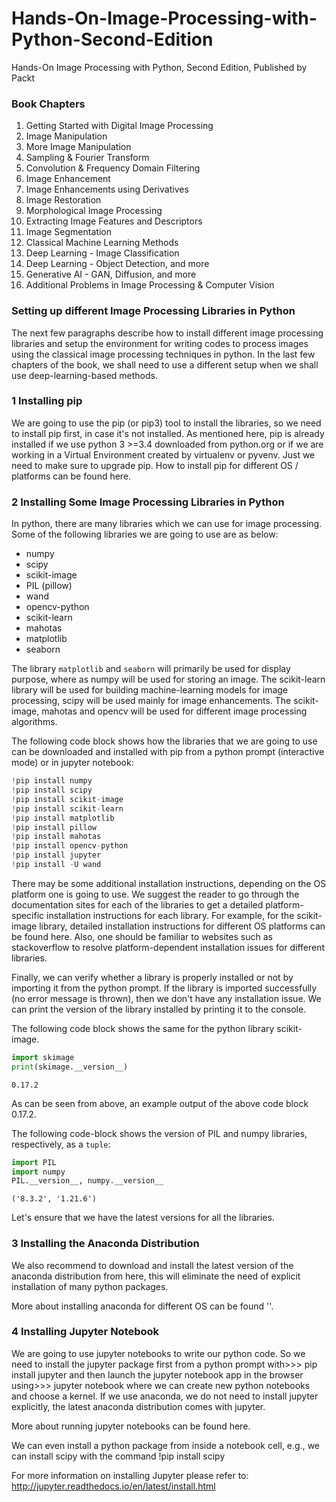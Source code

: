 # Hands-On-Image-Processing-with-Python-Second-Edition
Hands-On Image Processing with Python, Second Edition, Published by Packt

### Book Chapters

1.	Getting Started with Digital Image Processing
2.	Image Manipulation
3.	More Image Manipulation
4.	Sampling & Fourier Transform 
5.	Convolution & Frequency Domain Filtering
6.	Image Enhancement 
7.	Image Enhancements using Derivatives 
8.	Image Restoration
9.	Morphological Image Processing
10.	Extracting Image Features and Descriptors  
11.	Image Segmentation 
12.	Classical Machine Learning Methods 
13.	Deep Learning - Image Classification 
14.	Deep Learning - Object Detection, and more
15.	Generative AI - GAN, Diffusion, and more
16.	Additional Problems in Image Processing & Computer Vision


### Setting up different Image Processing Libraries in Python

The next few paragraphs describe how to install different image processing libraries and
setup the environment for writing codes to process images using the classical image
processing techniques in python. In the last few chapters of the book, we shall need to use a
different setup when we shall use deep-learning-based methods.


### 1 Installing pip

We are going to use the pip (or pip3) tool to install the libraries, so we need to
install pip first, in case it's not installed. As mentioned here, pip is already installed if we
use python 3 >=3.4 downloaded from python.org or if we are working in a Virtual
Environment created by virtualenv or pyvenv. Just we need to make sure to upgrade pip.
How to install pip for different OS / platforms can be found here.

### 2 Installing Some Image Processing Libraries in Python

In python, there are many libraries which we can use for image processing. Some of the
following libraries we are going to use are as below:

* numpy
* scipy
* scikit-image
* PIL (pillow)
* wand
* opencv-python
* scikit-learn
* mahotas
* matplotlib
* seaborn

The library `matplotlib` and `seaborn` will primarily be used for display purpose, where as
numpy will be used for storing an image. The scikit-learn library will be used for building
machine-learning models for image processing, scipy will be used mainly for image
enhancements. The scikit-image, mahotas and opencv will be used for different image
processing algorithms.

The following code block shows how the libraries that we are going to use can be
downloaded and installed with pip from a python prompt (interactive mode) or in jupyter notebook:


```python
!pip install numpy
!pip install scipy
!pip install scikit-image
!pip install scikit-learn
!pip install matplotlib
!pip install pillow
!pip install mahotas
!pip install opencv-python
!pip install jupyter
!pip install -U wand
```

There may be some additional installation instructions, depending on the OS platform one is going to use. We suggest the reader to go through the documentation sites for each of the
libraries to get a detailed platform-specific installation instructions for each library. For
example, for the scikit-image library, detailed installation instructions for different OS
platforms can be found here. Also, one should be familiar to websites such
as stackoverflow to resolve platform-dependent installation issues for different libraries.

Finally, we can verify whether a library is properly installed or not by importing it from the
python prompt. If the library is imported successfully (no error message is thrown), then
we don't have any installation issue. We can print the version of the library installed by
printing it to the console.

The following code block shows the same for the python library scikit-image.


```python
import skimage
print(skimage.__version__)
```

    0.17.2
    

As can be seen from above, an example output of the above code block 0.17.2.

The following code-block shows the version of PIL and numpy libraries, respectively, as a `tuple`:


```python
import PIL
import numpy
PIL.__version__, numpy.__version__
```


    ('8.3.2', '1.21.6')



Let's ensure that we have the latest versions for all the libraries.

### 3 Installing the Anaconda Distribution

We also recommend to download and install the latest version of the anaconda distribution
from here, this will eliminate the need of explicit installation of many python packages.

More about installing anaconda for different OS can be found '<here>'.
    
### 4 Installing Jupyter Notebook

We are going to use jupyter notebooks to write our python code. So we need to install
the jupyter package first from a python prompt with>>> pip install jupyter
and then launch the jupyter notebook app in the browser using>>> jupyter notebook
where we can create new python notebooks and choose a kernel. If we use anaconda, we do
not need to install jupyter explicitly, the latest anaconda distribution comes with jupyter.

More about running jupyter notebooks can be found here.

We can even install a python package from inside a notebook cell, e.g., we can
install scipy with the command !pip install scipy

For more information on installing Jupyter please
refer to: http://jupyter.readthedocs.io/en/latest/install.html   
